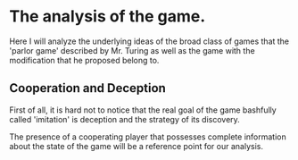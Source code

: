 # The analysis of the game.
Here I will analyze the underlying ideas of the broad class of games that
the 'parlor game' described by Mr. Turing as well as the game with the
modification that he proposed belong to.
## Cooperation and Deception
First of all, it is hard not to notice that the real goal of the game
bashfully called 'imitation' is deception and the strategy of its discovery.

The presence of a cooperating player that possesses complete information
about the state of the game will be a reference point for our analysis.
